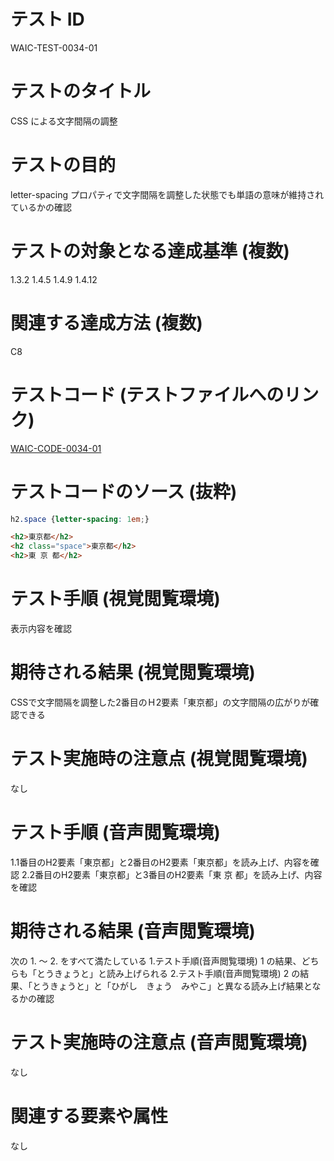 # テスト ID
WAIC-TEST-0034-01

# テストのタイトル
CSS による文字間隔の調整

# テストの目的
letter-spacing プロパティで文字間隔を調整した状態でも単語の意味が維持されているかの確認

# テストの対象となる達成基準 (複数)
1.3.2
1.4.5
1.4.9
1.4.12

# 関連する達成方法 (複数)
C8

# テストコード (テストファイルへのリンク)
[WAIC-CODE-0034-01](https://waic.github.io/as_test/WAIC-CODE/WAIC-CODE-0034-01.html)

# テストコードのソース (抜粋)
```css
h2.space {letter-spacing: 1em;}
```

```html
<h2>東京都</h2>
<h2 class="space">東京都</h2>
<h2>東 京 都</h2>
```

# テスト手順 (視覚閲覧環境)
表示内容を確認

# 期待される結果 (視覚閲覧環境)
CSSで文字間隔を調整した2番目のＨ2要素「東京都」の文字間隔の広がりが確認できる

# テスト実施時の注意点 (視覚閲覧環境)
なし

# テスト手順 (音声閲覧環境)
1.1番目のH2要素「東京都」と2番目のH2要素「東京都」を読み上げ、内容を確認
2.2番目のH2要素「東京都」と3番目のH2要素「東 京 都」を読み上げ、内容を確認


# 期待される結果 (音声閲覧環境)
次の 1. ～ 2. をすべて満たしている
1.テスト手順(音声閲覧環境) 1 の結果、どちらも「とうきょうと」と読み上げられる
2.テスト手順(音声閲覧環境) 2 の結果、「とうきょうと」と「ひがし　きょう　みやこ」と異なる読み上げ結果となるかの確認


# テスト実施時の注意点 (音声閲覧環境)
なし

# 関連する要素や属性
なし
